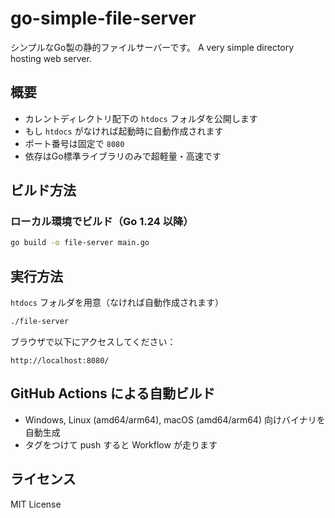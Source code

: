 # go-simple-file-server
シンプルなGo製の静的ファイルサーバーです。
A very simple directory hosting web server.

## 概要

- カレントディレクトリ配下の `htdocs` フォルダを公開します  
- もし `htdocs` がなければ起動時に自動作成されます  
- ポート番号は固定で `8080`  
- 依存はGo標準ライブラリのみで超軽量・高速です  


## ビルド方法

### ローカル環境でビルド（Go 1.24 以降）

```bash
go build -o file-server main.go
````


## 実行方法

`htdocs` フォルダを用意（なければ自動作成されます）

```bash
./file-server
```

ブラウザで以下にアクセスしてください：

```
http://localhost:8080/
```


## GitHub Actions による自動ビルド

* Windows, Linux (amd64/arm64), macOS (amd64/arm64) 向けバイナリを自動生成
* タグをつけて push すると Workflow が走ります


## ライセンス

MIT License

